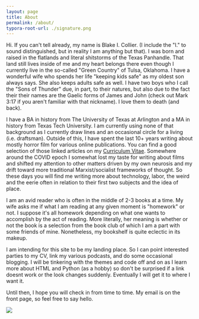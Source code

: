 ```yaml
---
layout: page
title: About
permalink: /about/
typora-root-url: ./signature.png
---
```


Hi. If you can't tell already, my name is Blake I. Collier. (I include the "I." to sound distinguished, but in reality I am anything but that). I was born and raised in the flatlands and literal shitstorms of the Texas Panhandle. That land still lives inside of me and my heart belongs there even though I currently live in the so-called "Green Country" of Tulsa, Oklahoma. I have a wonderful wife who spends her life "keeping kids safe" as my oldest son always says. She also keeps adults safe as well. I have two boys who I call the "Sons of Thunder" due, in part, to their natures, but also due to the fact their their names are the Gaelic forms of James and John (check out Mark 3:17 if you aren't familiar with that nickname). I love them to death (and back).

I have a BA in history from The University of Texas at Arlington and a MA in history from Texas Tech University. I am currently using none of that background as I currently draw lines and an occasional circle for a living (i.e. draftsman). Outside of this, I have spent the last 10+ years writing about mostly horror film for various online publications. You can find a good selection of those linked articles on my [Curriculum Vitae](https://blakeicollier.github.io/curriculumvitae/). Somewhere around the COVID epoch I somewhat lost my taste for writing about films and shifted my attention to other matters driven by my own neurosis and my drift toward more traditional Marxist/socialist frameworks of thought. So these days you will find me writing more about technology, labor, the weird and the eerie often in relation to their first two subjects and the idea of place. 

I am an avid reader who is often in the middle of 2-3 books at a time. My wife asks me if what I am reading at any given moment is "homework" or not. I suppose it's all homework depending on what one wants to accomplish by the act of reading. More literally, her meaning is whether or not the book is a selection from the book club of which I am a part with some friends of mine. Nonetheless, my bookshelf is quite eclectic in its makeup. 

I am intending for this site to be my landing place. So I can point interested parties to my CV, link my various podcasts, and do some occasional blogging. I will be tinkering with the themes and code off and on as I learn more about HTML and Python (as a hobby) so don't be surprised if a link doesnt work or the look changes suddenly. Eventually I will get it to where I want it. 

Until then, I hope you will check in from time to time. My email is on the front page, so feel free to say hello.

![](https://p.ipic.vip/9917kt.png)
